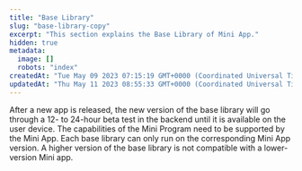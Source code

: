 ```yaml
---
title: "Base Library"
slug: "base-library-copy"
excerpt: "This section explains the Base Library of Mini App."
hidden: true
metadata: 
  image: []
  robots: "index"
createdAt: "Tue May 09 2023 07:15:19 GMT+0000 (Coordinated Universal Time)"
updatedAt: "Thu May 11 2023 08:55:33 GMT+0000 (Coordinated Universal Time)"
---
```

After a new app is released, the new version of the base library will go through a 12- to 24-hour beta test in the backend until it is available on the user device. The capabilities of the Mini Program need to be supported by the Mini App. Each base library can only run on the corresponding Mini App version. A higher version of the base library is not compatible with a lower-version Mini app.
